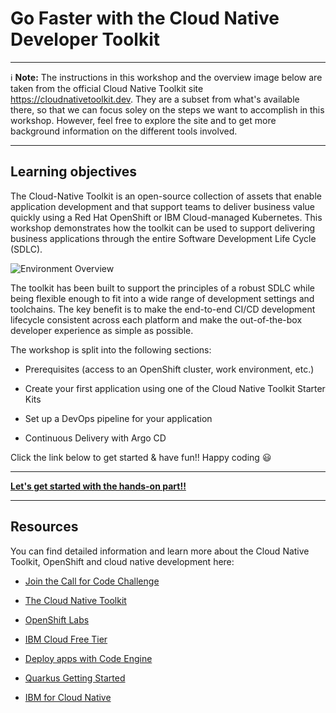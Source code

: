 # Go Faster with the Cloud Native Developer Toolkit 

---
:information_source: **Note:** The instructions in this workshop and the overview image below are taken from the official Cloud Native Toolkit site https://cloudnativetoolkit.dev. They are a subset from what's available there, so that we can focus soley on the steps we want to accomplish in this workshop. However, feel free to explore the site and to get more background information on the different tools involved.

---

## Learning objectives

The Cloud-Native Toolkit is an open-source collection of assets that enable application development and that support teams to deliver business value quickly using a Red Hat OpenShift or IBM Cloud-managed Kubernetes. This workshop demonstrates how the toolkit can be used to support delivering business applications through the entire Software Development Life Cycle (SDLC). 

![Environment Overview](images/cnt-overview.png)

The toolkit has been built to support the principles of a robust SDLC while being flexible enough to fit into a wide range of development settings and toolchains. The key benefit is to make the end-to-end CI/CD development lifecycle consistent across each platform and make the out-of-the-box developer experience as simple as possible.

The workshop is split into the following sections:

* Prerequisites (access to an OpenShift cluster, work environment, etc.)

* Create your first application using one of the Cloud Native Toolkit Starter Kits

* Set up a DevOps pipeline for your application

* Continuous Delivery with Argo CD


Click the link below to get started & have fun!! Happy coding :smiley:

---

**[Let's get started with the hands-on part!!](openshift/1-Prereqs.md)**

---


## Resources

You can find detailed information and learn more about the Cloud Native Toolkit, OpenShift and cloud native development here:

* [Join the Call for Code Challenge](https://developer.ibm.com/callforcode/)

* [The Cloud Native Toolkit](http://cloudnativetoolkit.dev/)

* [OpenShift Labs](https://developer.ibm.com/openlabs/openshift)

* [IBM Cloud Free Tier](https://ibm.biz/Bdffsi)

* [Deploy apps with Code Engine](https://www.youtube.com/watch?v=sd1zM57TAB4)

* [Quarkus Getting Started](https://quarkus.io/get-started/)

* [IBM for Cloud Native](https://www.ibm.com/cloud/cloud-native)

